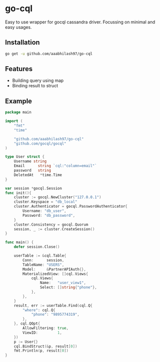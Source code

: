 # go-cql

Easy to use wrapper for gocql cassandra driver. Focussing on minimal and easy usages.

## Installation

```sh
go get -u github.com/aaabhilash97/go-cql
```

## Features

- Building query using map
- Binding result to struct

## Example

```go
package main

import (
	"fmt"
	"time"

	"github.com/aaabhilash97/go-cql"
	"github.com/gocql/gocql"
)

type User struct {
	Username string
	Email      string `cql:"column=email"`
	password   string
	DeletedAt   *time.Time
}

var session *gocql.Session
func init(){
	cluster := gocql.NewCluster("127.0.0.1")
	cluster.Keyspace = "db_local"
	cluster.Authenticator = gocql.PasswordAuthenticator{
		Username: "db_user",
		Password: "db_password",
	}
	cluster.Consistency = gocql.Quorum
	session, _ := cluster.CreateSession()
}

func main() {
	defer session.Close()

	userTable := &cql.Table{
		Conn:      session,
		TableName: "USERS",
		Model:     &PartnerAPIAuth{},
		MaterializedView: []cql.Views{
			cql.Views{
				Name:   "user_view1",
				Select: []string{"phone"},
			},
		},
	}
	result, err := userTable.Find(cql.Q{
		"where": cql.Q{
			"phone": "9895774319",
		},
	}, cql.QOpt{
		AllowFiltering: true,
		ViewID:         1,
	})
	p := User{}
	cql.BindStruct(&p, result[0])
	fmt.Println(p, result[0])
}

```